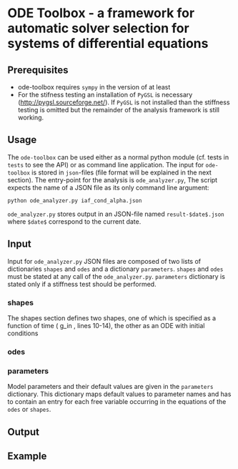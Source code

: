 # ODE Toolbox - a framework for automatic solver selection for systems of differential equations 

## Prerequisites 
* ode-toolbox requires `sympy` in the version of at least
* For the stifness testing an installation of `PyGSL` is necessary (http://pygsl.sourceforge.net/). If `PyGSL` is not installed than the stiffness testing is omitted but the remainder of the analysis framework is still working.

## Usage
The `ode-toolbox` can be used either as a normal python module (cf.  tests in `tests` to see the API) or as command line application. The input for `ode-toolbox` is stored in `json`-files (file format will be explained in the next section). The entry-point for the analysis is `ode_analyzer.py`, The script expects the name of a JSON file as its only command line argument:

```
python ode_analyzer.py iaf_cond_alpha.json
```
`ode_analyzer.py` stores output in an JSON-file named `result-$date$.json` where `$date$` correspond to the current date.
## Input
Input for `ode_analyzer.py` JSON files are composed of two lists of dictionaries `shapes` and `odes` and a dictionary `parameters`. `shapes` and `odes` must be stated at any call of the `ode_analyzer.py`. `parameters` dictionary is stated only if a stiffness test should be performed.
### shapes
The shapes section defines two shapes, one of which is specified as a function of time ( g_in , lines 10-14), the other as an ODE with initial conditions
### odes
### parameters
Model parameters and their default values are given in the `parameters` dictionary. This dictionary maps default values to parameter names and has to contain an entry for each free variable occurring in the equations of the `odes` or `shapes`.
## Output

## Example
